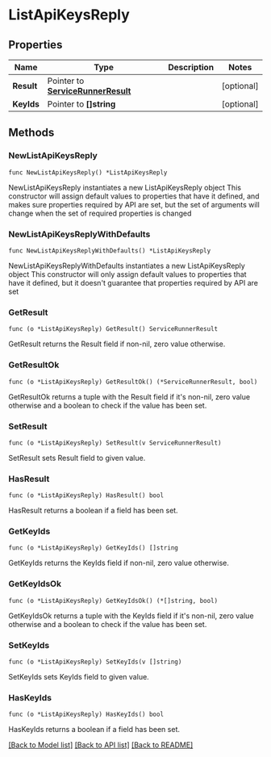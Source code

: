 # ListApiKeysReply

## Properties

Name | Type | Description | Notes
------------ | ------------- | ------------- | -------------
**Result** | Pointer to [**ServiceRunnerResult**](ServiceRunnerResult.md) |  | [optional] 
**KeyIds** | Pointer to **[]string** |  | [optional] 

## Methods

### NewListApiKeysReply

`func NewListApiKeysReply() *ListApiKeysReply`

NewListApiKeysReply instantiates a new ListApiKeysReply object
This constructor will assign default values to properties that have it defined,
and makes sure properties required by API are set, but the set of arguments
will change when the set of required properties is changed

### NewListApiKeysReplyWithDefaults

`func NewListApiKeysReplyWithDefaults() *ListApiKeysReply`

NewListApiKeysReplyWithDefaults instantiates a new ListApiKeysReply object
This constructor will only assign default values to properties that have it defined,
but it doesn't guarantee that properties required by API are set

### GetResult

`func (o *ListApiKeysReply) GetResult() ServiceRunnerResult`

GetResult returns the Result field if non-nil, zero value otherwise.

### GetResultOk

`func (o *ListApiKeysReply) GetResultOk() (*ServiceRunnerResult, bool)`

GetResultOk returns a tuple with the Result field if it's non-nil, zero value otherwise
and a boolean to check if the value has been set.

### SetResult

`func (o *ListApiKeysReply) SetResult(v ServiceRunnerResult)`

SetResult sets Result field to given value.

### HasResult

`func (o *ListApiKeysReply) HasResult() bool`

HasResult returns a boolean if a field has been set.

### GetKeyIds

`func (o *ListApiKeysReply) GetKeyIds() []string`

GetKeyIds returns the KeyIds field if non-nil, zero value otherwise.

### GetKeyIdsOk

`func (o *ListApiKeysReply) GetKeyIdsOk() (*[]string, bool)`

GetKeyIdsOk returns a tuple with the KeyIds field if it's non-nil, zero value otherwise
and a boolean to check if the value has been set.

### SetKeyIds

`func (o *ListApiKeysReply) SetKeyIds(v []string)`

SetKeyIds sets KeyIds field to given value.

### HasKeyIds

`func (o *ListApiKeysReply) HasKeyIds() bool`

HasKeyIds returns a boolean if a field has been set.


[[Back to Model list]](../README.md#documentation-for-models) [[Back to API list]](../README.md#documentation-for-api-endpoints) [[Back to README]](../README.md)


